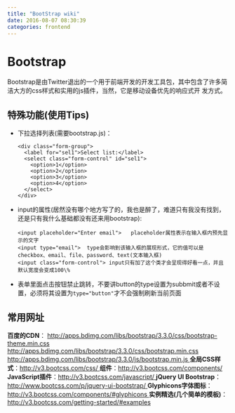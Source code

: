 ```yaml
---
title: "BootStrap wiki"
date: 2016-08-07 08:30:39
categories: frontend
---
```

# Bootstrap
Bootstrap是由Twitter退出的一个用于前端开发的开发工具包，其中包含了许多简洁大方的css样式和实用的js插件，当然，它是移动设备优先的响应式开
发方式。



##  特殊功能(使用Tips)

- 下拉选择列表(需要bootstrap.js)：

      <div class="form-group">
        <label for="sel1">Select list:</label>
        <select class="form-control" id="sel1">
          <option>1</option>
          <option>2</option>
          <option>3</option>
          <option>4</option>
        </select>
      </div>
- input的属性(居然没有哪个地方写了的，我也是醉了，难道只有我没有找到，还是只有我什么基础都没有还来用bootstrap):

      <input placeholder="Enter email">   placeholder属性表示在输入框内预先显示的文字
      <input type="email">  type会影响到该输入框的展现形式，它的值可以是checkbox、email、file、password、text(文本输入框)
      <input class="form-control"> input只有加了这个类才会呈现得好看一点，并且默认宽度会变成100\%
- 表单里面点击按钮禁止跳转，不要讲button的type设置为subbmit或者不设置，必须将其设置为`type="button"`才不会强制刷新当前页面

## 常用网址

**百度的CDN**： <http://apps.bdimg.com/libs/bootstrap/3.3.0/css/bootstrap-theme.min.css> <http://apps.bdimg.com/libs/bootstrap/3.3.0/css/bootstrap.min.css> [http://apps.bdimg.com/libs/bootstrap/3.3.0/js/bootstrap.min.js ](http://apps.bdimg.com/libs/bootstrap/3.3.0/js/bootstrap.min.js)**全局CSS样式**：[http://v3.bootcss.com/css/ ](http://v3.bootcss.com/css/)**组件**：[http://v3.bootcss.com/components/ ](http://v3.bootcss.com/components/)**JavaScript插件**：[http://v3.bootcss.com/javascript/ ](http://v3.bootcss.com/javascript/)**jQuery UI Bootstrap**：[http://www.bootcss.com/p/jquery-ui-bootstrap/ ](http://www.bootcss.com/p/jquery-ui-bootstrap/)**Glyphicons字体图标**：[http://v3.bootcss.com/components/#glyphicons ](http://v3.bootcss.com/components/#glyphicons)**实例精选(几个简单的模板)**：<http://v3.bootcss.com/getting-started/#examples>
